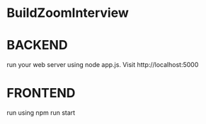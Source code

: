 # BuildZoomInterview

# BACKEND
run your web server using node app.js. Visit http://localhost:5000


# FRONTEND
run using npm run start